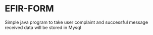 # EFIR-FORM
Simple java program to take user complaint and successful message received data will be stored in Mysql 
